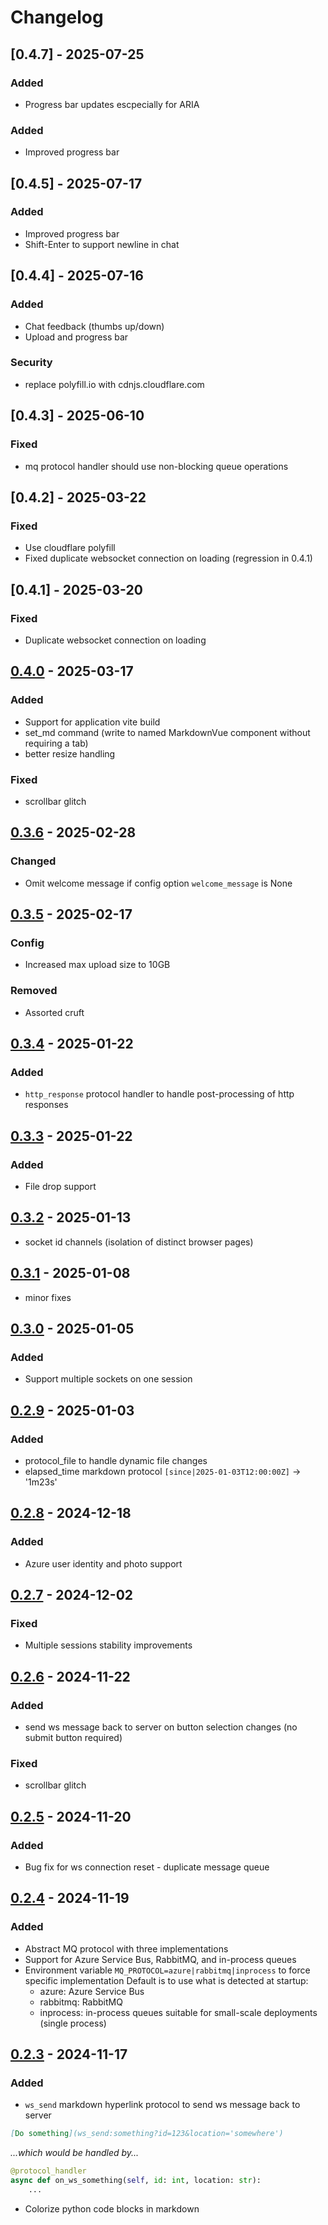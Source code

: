 # Changelog

## [0.4.7] - 2025-07-25

### Added
- Progress bar updates escpecially for ARIA

### Added
- Improved progress bar

## [0.4.5] - 2025-07-17

### Added
- Improved progress bar
- Shift-Enter to support newline in chat

## [0.4.4] - 2025-07-16

### Added
- Chat feedback (thumbs up/down)
- Upload and progress bar

### Security
- replace polyfill.io with cdnjs.cloudflare.com

## [0.4.3] - 2025-06-10

### Fixed
- mq protocol handler should use non-blocking queue operations

## [0.4.2] - 2025-03-22

### Fixed
- Use cloudflare polyfill
- Fixed duplicate websocket connection on loading (regression in 0.4.1)

## [0.4.1] - 2025-03-20

### Fixed
- Duplicate websocket connection on loading

## [0.4.0] - 2025-03-17

### Added
- Support for application vite build
- set_md command (write to named MarkdownVue component without requiring a tab)
- better resize handling

### Fixed
- scrollbar glitch

## [0.3.6] - 2025-02-28

### Changed
- Omit welcome message if config option `welcome_message` is None

## [0.3.5] - 2025-02-17

### Config
- Increased max upload size to 10GB

### Removed
- Assorted cruft

## [0.3.4] - 2025-01-22

### Added
- `http_response` protocol handler to handle post-processing of http responses

## [0.3.3] - 2025-01-22

### Added
- File drop support

## [0.3.2] - 2025-01-13

- socket id channels (isolation of distinct browser pages)

## [0.3.1] - 2025-01-08

- minor fixes

## [0.3.0] - 2025-01-05

### Added
- Support multiple sockets on one session

## [0.2.9] - 2025-01-03

### Added
- protocol_file to handle dynamic file changes
- elapsed_time markdown protocol `[since|2025-01-03T12:00:00Z]` -> '1m23s'

## [0.2.8] - 2024-12-18

### Added
- Azure user identity and photo support

## [0.2.7] - 2024-12-02

### Fixed
- Multiple sessions stability improvements

## [0.2.6] - 2024-11-22

### Added
- send ws message back to server on button selection changes (no submit button required)

### Fixed
- scrollbar glitch

## [0.2.5] - 2024-11-20

### Added
- Bug fix for ws connection reset - duplicate message queue

## [0.2.4] - 2024-11-19

### Added
- Abstract MQ protocol with three implementations
- Support for Azure Service Bus, RabbitMQ, and in-process queues
- Environment variable `MQ_PROTOCOL=azure|rabbitmq|inprocess` to force specific implementation
    Default is to use what is detected at startup:
    - azure: Azure Service Bus
    - rabbitmq: RabbitMQ
    - inprocess: in-process queues suitable for small-scale deployments (single process)

## [0.2.3] - 2024-11-17

### Added
- `ws_send` markdown hyperlink protocol to send ws message back to server

``` markdown
[Do something](ws_send:something?id=123&location='somewhere')
```
*...which would be handled by...*

```python
@protocol_handler
async def on_ws_something(self, id: int, location: str):
    ...
```

- Colorize python code blocks in markdown

[0.4.0]: https://github.com/kenseehart/agi.green/compare/v0.3.6...v0.4.0
[0.3.6]: https://github.com/kenseehart/agi.green/compare/v0.3.5...v0.3.6
[0.3.5]: https://github.com/kenseehart/agi.green/compare/v0.3.4...v0.3.5
[0.3.4]: https://github.com/kenseehart/agi.green/compare/v0.3.3...v0.3.4
[0.3.3]: https://github.com/kenseehart/agi.green/compare/v0.3.2...v0.3.3
[0.3.2]: https://github.com/kenseehart/agi.green/compare/v0.3.1...v0.3.2
[0.3.1]: https://github.com/kenseehart/agi.green/compare/v0.3.0...v0.3.1
[0.3.0]: https://github.com/kenseehart/agi.green/compare/v0.2.9...v0.3.0
[0.2.9]: https://github.com/kenseehart/agi.green/compare/v0.2.8...v0.2.9
[0.2.8]: https://github.com/kenseehart/agi.green/compare/v0.2.7...v0.2.8
[0.2.7]: https://github.com/kenseehart/agi.green/compare/v0.2.6...v0.2.7
[0.2.6]: https://github.com/kenseehart/agi.green/compare/v0.2.5...v0.2.6
[0.2.5]: https://github.com/kenseehart/agi.green/compare/v0.2.4...v0.2.5
[0.2.4]: https://github.com/kenseehart/agi.green/compare/v0.2.3...v0.2.4
[0.2.3]: https://github.com/kenseehart/agi.green/compare/v0.2.2...v0.2.3
